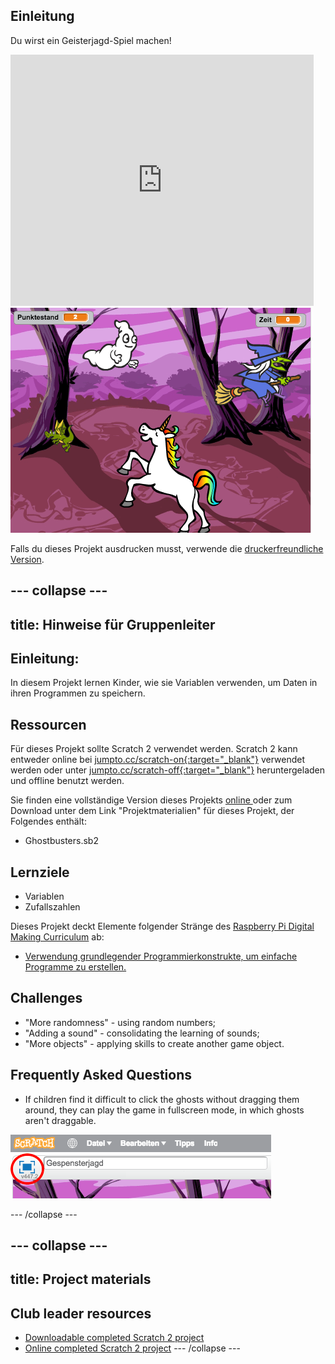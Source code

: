 ## Einleitung

Du wirst ein Geisterjagd-Spiel machen!

<div class="scratch-preview">
  <iframe allowtransparency="true" width="485" height="402" src="https://scratch.mit.edu/projects/embed/60787262/?autostart=false" frameborder="0"></iframe>
  <img src="images/ghost-final.png">
</div>

Falls du dieses Projekt ausdrucken musst, verwende die [druckerfreundliche Version](https://projects.raspberrypi.org/en/projects/ghostbusters/print).

## \--- collapse \---

## title: Hinweise für Gruppenleiter

## Einleitung:

In diesem Projekt lernen Kinder, wie sie Variablen verwenden, um Daten in ihren Programmen zu speichern.

## Ressourcen

Für dieses Projekt sollte Scratch 2 verwendet werden. Scratch 2 kann entweder online bei [jumpto.cc/scratch-on{:target="_blank"}](http://jumpto.cc/scratch-on) verwendet werden oder unter [ jumpto.cc/scratch-off{:target="_blank"}](http://jumpto.cc/scratch-off) heruntergeladen und offline benutzt werden.

Sie finden eine vollständige Version dieses Projekts [ online ](http://scratch.mit.edu/projects/60787262/#editor) oder zum Download unter dem Link "Projektmaterialien" für dieses Projekt, der Folgendes enthält:

* Ghostbusters.sb2

## Lernziele

* Variablen
* Zufallszahlen

Dieses Projekt deckt Elemente folgender Stränge des [Raspberry Pi Digital Making Curriculum](http://rpf.io/curriculum) ab:

* [Verwendung grundlegender Programmierkonstrukte, um einfache Programme zu erstellen.](https://www.raspberrypi.org/curriculum/programming/creator)

## Challenges

* "More randomness" - using random numbers;
* "Adding a sound" - consolidating the learning of sounds;
* "More objects" - applying skills to create another game object.

## Frequently Asked Questions

* If children find it difficult to click the ghosts without dragging them around, they can play the game in fullscreen mode, in which ghosts aren't draggable.

![screenshot](images/ghost-fullscreen.png)

\--- /collapse \---

## \--- collapse \---

## title: Project materials

## Club leader resources

* [Downloadable completed Scratch 2 project](resources/Ghostbusters.sb2)
* [Online completed Scratch 2 project](http://scratch.mit.edu/projects/60787262/#editor) \--- /collapse \---